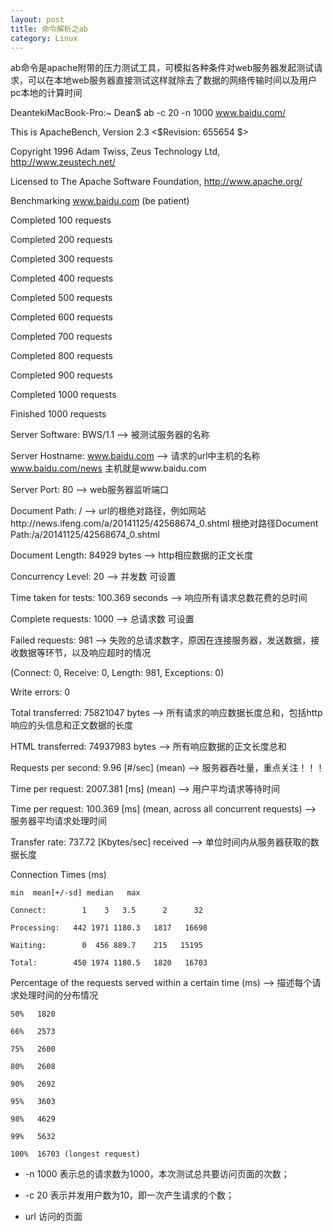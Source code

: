 ```yaml
---
layout: post
title: 命令解析之ab
category: Linux
---
```


ab命令是apache附带的压力测试工具，可模拟各种条件对web服务器发起测试请求，可以在本地web服务器直接测试这样就除去了数据的网络传输时间以及用户pc本地的计算时间


DeantekiMacBook-Pro:~ Dean$ ab -c 20 -n 1000 www.baidu.com/

This is ApacheBench, Version 2.3 <$Revision: 655654 $>

Copyright 1996 Adam Twiss, Zeus Technology Ltd, http://www.zeustech.net/

Licensed to The Apache Software Foundation, http://www.apache.org/

Benchmarking www.baidu.com (be patient)

Completed 100 requests

Completed 200 requests

Completed 300 requests

Completed 400 requests

Completed 500 requests

Completed 600 requests

Completed 700 requests

Completed 800 requests

Completed 900 requests

Completed 1000 requests

Finished 1000 requests


Server Software:        BWS/1.1          --> 被测试服务器的名称

Server Hostname:        www.baidu.com    --> 请求的url中主机的名称 www.baidu.com/news 主机就是www.baidu.com

Server Port:            80               --> web服务器监听端口


Document Path:          /                --> url的根绝对路径，例如网站http://news.ifeng.com/a/20141125/42568674_0.shtml 根绝对路径Document Path:/a/20141125/42568674_0.shtml

Document Length:        84929 bytes      --> http相应数据的正文长度

Concurrency Level:      20               --> 并发数 可设置

Time taken for tests:   100.369 seconds  --> 响应所有请求总数花费的总时间

Complete requests:      1000             --> 总请求数 可设置 

Failed requests:        981              --> 失败的总请求数字，原因在连接服务器，发送数据，接收数据等环节，以及响应超时的情况

   (Connect: 0, Receive: 0, Length: 981, Exceptions: 0)

   Write errors:           0

   Total transferred:      75821047 bytes       --> 所有请求的响应数据长度总和，包括http响应的头信息和正文数据的长度

   HTML transferred:       74937983 bytes       --> 所有响应数据的正文长度总和

   Requests per second:    9.96 [#/sec] (mean)  --> 服务器吞吐量，重点关注！！！

   Time per request:       2007.381 [ms] (mean) --> 用户平均请求等待时间

   Time per request:       100.369 [ms] (mean, across all concurrent requests) --> 服务器平均请求处理时间

   Transfer rate:          737.72 [Kbytes/sec] received --> 单位时间内从服务器获取的数据长度



Connection Times (ms)

	min  mean[+/-sd] median   max

	Connect:        1    3   3.5      2      32

	Processing:   442 1971 1180.3   1817   16698

	Waiting:        0  456 889.7    215   15195

	Total:        450 1974 1180.5   1820   16703



Percentage of the requests served within a certain time (ms) --> 描述每个请求处理时间的分布情况

	50%   1820

	66%   2573

	75%   2600

	80%   2608

	90%   2692

	95%   3603

	98%   4629

	99%   5632

	100%  16703 (longest request)



* -n 1000 表示总的请求数为1000，本次测试总共要访问页面的次数；

* -c 20 表示并发用户数为10，即一次产生请求的个数；

* url 访问的页面


